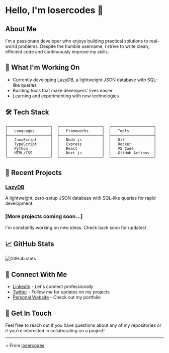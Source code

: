 # Hello, I'm losercodes 👋

## About Me
I'm a passionate developer who enjoys building practical solutions to real-world problems. Despite the humble username, I strive to write clean, efficient code and continuously improve my skills.

## 🔭 What I'm Working On
- Currently developing LazyDB, a lightweight JSON database with SQL-like queries
- Building tools that make developers' lives easier
- Learning and experimenting with new technologies

## 🛠️ Tech Stack
```
┌───────────────────┐  ┌───────────────────┐  ┌───────────────────┐
│   Languages       │  │   Frameworks      │  │   Tools           │
├───────────────────┤  ├───────────────────┤  ├───────────────────┤
│   JavaScript      │  │   Node.js         │  │   Git             │
│   TypeScript      │  │   Express         │  │   Docker          │
│   Python          │  │   React           │  │   VS Code         │
│   HTML/CSS        │  │   Next.js         │  │   GitHub Actions  │
└───────────────────┘  └───────────────────┘  └───────────────────┘
```

## 🌱 Recent Projects

### [LazyDB](https://github.com/losercodes/lazydb)
A lightweight, zero-setup JSON database with SQL-like queries for rapid development.

### [More projects coming soon...]
I'm constantly working on new ideas. Check back soon for updates!

## 📈 GitHub Stats

![GitHub stats](https://github-readme-stats.vercel.app/api?username=losercodes&show_icons=true&theme=dark)

## 🔗 Connect With Me
- [LinkedIn](https://www.linkedin.com/in/amanxxpandey/) - Let's connect professionally
- [Twitter](#) - Follow me for updates on my projects
- [Personal Website](https://web-portfolio-sepia-beta.vercel.app/) - Check out my portfolio

## 💬 Get In Touch
Feel free to reach out if you have questions about any of my repositories or if you're interested in collaborating on a project!

---

⭐️ From [losercodes](https://github.com/losercodes)
